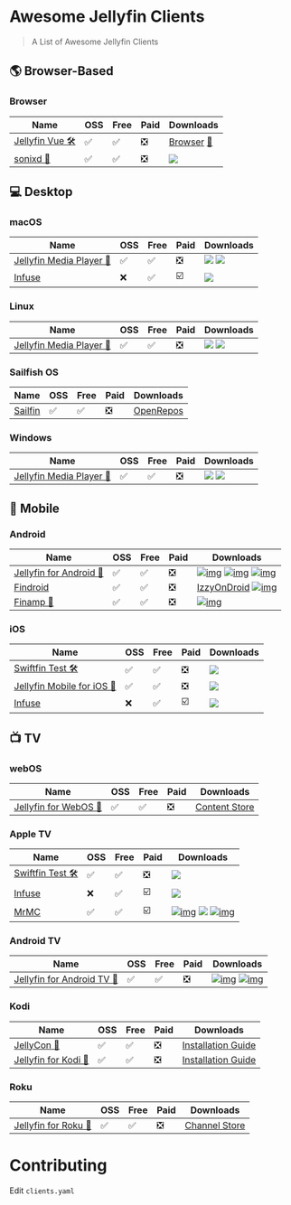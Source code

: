 
# Awesome Jellyfin Clients

> A List of Awesome Jellyfin Clients

<!--
!!! DO NOT EDIT THIS TABLE !!!
Edit clients.yaml
-->

## 🌎 Browser-Based

### Browser

| Name | OSS | Free | Paid | Downloads |
|------|-----|------|------|-----------|
| [Jellyfin Vue 🛠️](https://github.com/jellyfin/jellyfin-vue) | ✅ | ✅ | ❎ | [Browser](https://jf-vue.pages.dev/) [🐳](https://github.com/jellyfin/jellyfin-vue/pkgs/container/jellyfin-vue) |
| [sonixd 🎵](https://github.com/jeffvli/sonixd) | ✅ | ✅ | ❎ | <a href="https://github.com/jeffvli/sonixd/releases"><picture><source media="(prefers-color-scheme: dark)" srcset="assets/github-mark-white.png"><source media="(prefers-color-scheme: light)" srcset="assets/github-mark.png"><img src="assets/github-mark.png"></picture></a> |

## 💻 Desktop

### macOS

| Name | OSS | Free | Paid | Downloads |
|------|-----|------|------|-----------|
| [Jellyfin Media Player 🔹](https://github.com/jellyfin/jellyfin-media-player) | ✅ | ✅ | ❎ | <a href="https://github.com/jellyfin/jellyfin-media-player/releases"><picture><source media="(prefers-color-scheme: dark)" srcset="assets/github-mark-white.png"><source media="(prefers-color-scheme: light)" srcset="assets/github-mark.png"><img src="assets/github-mark.png"></picture></a> <a href="https://flathub.org/apps/details/com.github.iwalton3.jellyfin-media-player"><picture><source media="(prefers-color-scheme: dark)" srcset="assets/flathub.png"><source media="(prefers-color-scheme: light)" srcset="assets/flathub.png"><img src="assets/flathub.png"></picture></a> |
| [Infuse](https://firecore.com/infuse) | ❌ | ✅ | ☑️ | <a href="https://apps.apple.com/app/id1136220934?mt=8"><picture><source media="(prefers-color-scheme: dark)" srcset="assets/appstore-light.png"><source media="(prefers-color-scheme: light)" srcset="assets/appstore-dark.png"><img src="assets/appstore-dark.png"></picture></a> |

### Linux

| Name | OSS | Free | Paid | Downloads |
|------|-----|------|------|-----------|
| [Jellyfin Media Player 🔹](https://github.com/jellyfin/jellyfin-media-player) | ✅ | ✅ | ❎ | <a href="https://github.com/jellyfin/jellyfin-media-player/releases"><picture><source media="(prefers-color-scheme: dark)" srcset="assets/github-mark-white.png"><source media="(prefers-color-scheme: light)" srcset="assets/github-mark.png"><img src="assets/github-mark.png"></picture></a> <a href="https://flathub.org/apps/details/com.github.iwalton3.jellyfin-media-player"><picture><source media="(prefers-color-scheme: dark)" srcset="assets/flathub.png"><source media="(prefers-color-scheme: light)" srcset="assets/flathub.png"><img src="assets/flathub.png"></picture></a> |

### Sailfish OS

| Name | OSS | Free | Paid | Downloads |
|------|-----|------|------|-----------|
| [Sailfin](https://github.com/heartfin/harbour-sailfin) | ✅ | ✅ | ❎ | [OpenRepos](https://openrepos.net/content/ahappyhuman/sailfin) |

### Windows

| Name | OSS | Free | Paid | Downloads |
|------|-----|------|------|-----------|
| [Jellyfin Media Player 🔹](https://github.com/jellyfin/jellyfin-media-player) | ✅ | ✅ | ❎ | <a href="https://github.com/jellyfin/jellyfin-media-player/releases"><picture><source media="(prefers-color-scheme: dark)" srcset="assets/github-mark-white.png"><source media="(prefers-color-scheme: light)" srcset="assets/github-mark.png"><img src="assets/github-mark.png"></picture></a> <a href="https://flathub.org/apps/details/com.github.iwalton3.jellyfin-media-player"><picture><source media="(prefers-color-scheme: dark)" srcset="assets/flathub.png"><source media="(prefers-color-scheme: light)" srcset="assets/flathub.png"><img src="assets/flathub.png"></picture></a> |

## 📱 Mobile

### Android

| Name | OSS | Free | Paid | Downloads |
|------|-----|------|------|-----------|
| [Jellyfin for Android 🔹](https://github.com/jellyfin/jellyfin-android) | ✅ | ✅ | ❎ | [![img](assets/f-droid.png)](https://f-droid.org/en/packages/org.jellyfin.mobile/) [![img](assets/amazon.png)](https://www.amazon.com/gp/aw/d/B081RFTTQ9) [![img](assets/google-play-badge.png)](https://play.google.com/store/apps/details?id=org.jellyfin.mobile) |
| [Findroid](https://github.com/jarnedemeulemeester/findroid) | ✅ | ✅ | ❎ | [IzzyOnDroid](https://apt.izzysoft.de/fdroid/index/apk/dev.jdtech.jellyfin) [![img](assets/google-play-badge.png)](https://play.google.com/store/apps/details?id=dev.jdtech.jellyfin) |
| [Finamp 🎵](https://github.com/jmshrv/finamp) | ✅ | ✅ | ❎ | [![img](assets/google-play-badge.png)](https://play.google.com/store/apps/details?id=com.unicornsonlsd.finamp) |

### iOS

| Name | OSS | Free | Paid | Downloads |
|------|-----|------|------|-----------|
| [Swiftfin Test 🛠️](https://github.com/jellyfin/swiftfin) | ✅ | ✅ | ❎ | <a href="https://apps.apple.com/ca/app/swiftfin/id1604098728"><picture><source media="(prefers-color-scheme: dark)" srcset="assets/appstore-light.png"><source media="(prefers-color-scheme: light)" srcset="assets/appstore-dark.png"><img src="assets/appstore-dark.png"></picture></a> |
| [Jellyfin Mobile for iOS 🔹](https://github.com/jellyfin/jellyfin-expo) | ✅ | ✅ | ❎ | <a href="https://apps.apple.com/us/app/jellyfin-mobile/id1480192618?mt=8"><picture><source media="(prefers-color-scheme: dark)" srcset="assets/appstore-light.png"><source media="(prefers-color-scheme: light)" srcset="assets/appstore-dark.png"><img src="assets/appstore-dark.png"></picture></a> |
| [Infuse](https://firecore.com/infuse) | ❌ | ✅ | ☑️ | <a href="https://apps.apple.com/app/id1136220934?mt=8"><picture><source media="(prefers-color-scheme: dark)" srcset="assets/appstore-light.png"><source media="(prefers-color-scheme: light)" srcset="assets/appstore-dark.png"><img src="assets/appstore-dark.png"></picture></a> |

## 📺 TV

### webOS

| Name | OSS | Free | Paid | Downloads |
|------|-----|------|------|-----------|
| [Jellyfin for WebOS 🔹](https://github.com/jellyfin/jellyfin-webos) | ✅ | ✅ | ❎ | [Content Store](https://us.lgappstv.com/main/tvapp/detail?appId=1030579) |

### Apple TV

| Name | OSS | Free | Paid | Downloads |
|------|-----|------|------|-----------|
| [Swiftfin Test 🛠️](https://github.com/jellyfin/swiftfin) | ✅ | ✅ | ❎ | <a href="https://apps.apple.com/ca/app/swiftfin/id1604098728"><picture><source media="(prefers-color-scheme: dark)" srcset="assets/appstore-light.png"><source media="(prefers-color-scheme: light)" srcset="assets/appstore-dark.png"><img src="assets/appstore-dark.png"></picture></a> |
| [Infuse](https://firecore.com/infuse) | ❌ | ✅ | ☑️ | <a href="https://apps.apple.com/app/id1136220934?mt=8"><picture><source media="(prefers-color-scheme: dark)" srcset="assets/appstore-light.png"><source media="(prefers-color-scheme: light)" srcset="assets/appstore-dark.png"><img src="assets/appstore-dark.png"></picture></a> |
| [MrMC](https://github.com/MrMC/mrmc) | ✅ | ✅ | ☑️ | [![img](assets/amazon.png)](https://www.amazon.com/gp/product/B01ENT3I1Q/ref=mas_pm_mrmc) <a href="https://apps.apple.com/us/app/mrmc/id1059536415"><picture><source media="(prefers-color-scheme: dark)" srcset="assets/appstore-light.png"><source media="(prefers-color-scheme: light)" srcset="assets/appstore-dark.png"><img src="assets/appstore-dark.png"></picture></a> [![img](assets/google-play-badge.png)](https://play.google.com/store/apps/details?id=tv.mrmc.mrmc) |

### Android TV

| Name | OSS | Free | Paid | Downloads |
|------|-----|------|------|-----------|
| [Jellyfin for Android TV 🔹](https://github.com/jellyfin/jellyfin-androidtv) | ✅ | ✅ | ❎ | [![img](assets/amazon.png)](https://www.amazon.com/gp/aw/d/B07TX7Z725) [![img](assets/google-play-badge.png)](https://play.google.com/store/apps/details?id=org.jellyfin.androidtv) |

### Kodi

| Name | OSS | Free | Paid | Downloads |
|------|-----|------|------|-----------|
| [JellyCon 🔹](https://github.com/jellyfin/jellycon) | ✅ | ✅ | ❎ | [Installation Guide](https://github.com/jellyfin/jellycon#installation) |
| [Jellyfin for Kodi 🔹](https://github.com/jellyfin/jellyfin-kodi) | ✅ | ✅ | ❎ | [Installation Guide](https://jellyfin.org/docs/general/clients/kodi) |

### Roku

| Name | OSS | Free | Paid | Downloads |
|------|-----|------|------|-----------|
| [Jellyfin for Roku 🔹](https://github.com/jellyfin/jellyfin-roku) | ✅ | ✅ | ❎ | [Channel Store](https://channelstore.roku.com/details/592369/jellyfin) |

<!--
!!! DO NOT EDIT THIS TABLE !!!
Edit clients.yaml
-->

# Contributing

Edit `clients.yaml`

